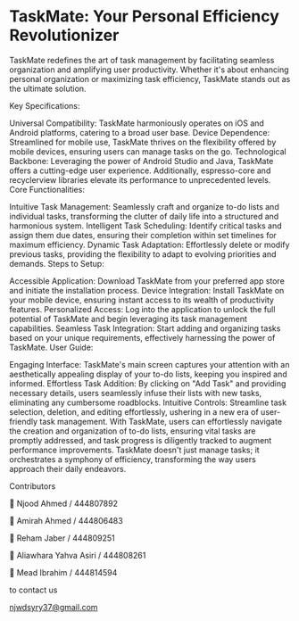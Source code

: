 # TaskMate: Your Personal Efficiency Revolutionizer

TaskMate redefines the art of task management by facilitating seamless organization and amplifying user productivity. Whether it's about enhancing personal organization or maximizing task efficiency, TaskMate stands out as the ultimate solution.

Key Specifications:

Universal Compatibility: TaskMate harmoniously operates on iOS and Android platforms, catering to a broad user base.
Device Dependence: Streamlined for mobile use, TaskMate thrives on the flexibility offered by mobile devices, ensuring users can manage tasks on the go.
Technological Backbone: Leveraging the power of Android Studio and Java, TaskMate offers a cutting-edge user experience. Additionally, espresso-core and recyclerview libraries elevate its performance to unprecedented levels.
Core Functionalities:

Intuitive Task Management: Seamlessly craft and organize to-do lists and individual tasks, transforming the clutter of daily life into a structured and harmonious system.
Intelligent Task Scheduling: Identify critical tasks and assign them due dates, ensuring their completion within set timelines for maximum efficiency.
Dynamic Task Adaptation: Effortlessly delete or modify previous tasks, providing the flexibility to adapt to evolving priorities and demands.
Steps to Setup:

Accessible Application: Download TaskMate from your preferred app store and initiate the installation process.
Device Integration: Install TaskMate on your mobile device, ensuring instant access to its wealth of productivity features.
Personalized Access: Log into the application to unlock the full potential of TaskMate and begin leveraging its task management capabilities.
Seamless Task Integration: Start adding and organizing tasks based on your unique requirements, effectively harnessing the power of TaskMate.
User Guide:

Engaging Interface: TaskMate's main screen captures your attention with an aesthetically appealing display of your to-do lists, keeping you inspired and informed.
Effortless Task Addition: By clicking on "Add Task" and providing necessary details, users seamlessly infuse their lists with new tasks, eliminating any cumbersome roadblocks.
Intuitive Controls: Streamline task selection, deletion, and editing effortlessly, ushering in a new era of user-friendly task management.
With TaskMate, users can effortlessly navigate the creation and organization of to-do lists, ensuring vital tasks are promptly addressed, and task progress is diligently tracked to augment performance improvements. TaskMate doesn't just manage tasks; it orchestrates a symphony of efficiency, transforming the way users approach their daily endeavors.

Contributors

 Njood Ahmed / 444807892

 Amirah Ahmed / 444806483

 Reham Jaber / 444809251

 Aliawhara Yahva Asiri / 444808261

 Mead Ibrahim / 444814594

to contact us

njwdsyry37@gmail.com
